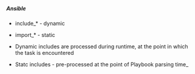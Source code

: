 ##### Ansible

- include_* - dynamic

- import_* - static

- Dynamic includes are processed during runtime, at the point in which the task is encountered

- Statc includes - pre-processed at the point of Playbook parsing time_


